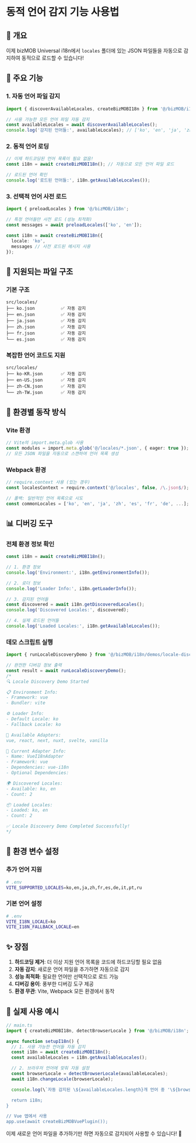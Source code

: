 # 동적 언어 감지 기능 사용법

## 🎯 **개요**

이제 bizMOB Universal i18n에서 `locales` 폴더에 있는 JSON 파일들을 자동으로 감지하여 동적으로 로드할 수 있습니다!

## 🚀 **주요 기능**

### **1. 자동 언어 파일 감지**
```typescript
import { discoverAvailableLocales, createBizMOBI18n } from '@/bizMOB/i18n';

// 사용 가능한 모든 언어 파일 자동 감지
const availableLocales = await discoverAvailableLocales();
console.log('감지된 언어들:', availableLocales); // ['ko', 'en', 'ja', 'zh']
```

### **2. 동적 언어 로딩**
```typescript
// 이제 하드코딩된 언어 목록이 필요 없음!
const i18n = await createBizMOBI18n(); // 자동으로 모든 언어 파일 로드

// 로드된 언어 확인
console.log('로드된 언어들:', i18n.getAvailableLocales());
```

### **3. 선택적 언어 사전 로드**
```typescript
import { preloadLocales } from '@/bizMOB/i18n';

// 특정 언어들만 사전 로드 (성능 최적화)
const messages = await preloadLocales(['ko', 'en']);

const i18n = await createBizMOBI18n({
  locale: 'ko',
  messages // 사전 로드된 메시지 사용
});
```

## 📁 **지원되는 파일 구조**

### **기본 구조**
```
src/locales/
├── ko.json          ✅ 자동 감지
├── en.json          ✅ 자동 감지
├── ja.json          ✅ 자동 감지
├── zh.json          ✅ 자동 감지
├── fr.json          ✅ 자동 감지
└── es.json          ✅ 자동 감지
```

### **복잡한 언어 코드도 지원**
```
src/locales/
├── ko-KR.json       ✅ 자동 감지
├── en-US.json       ✅ 자동 감지
├── zh-CN.json       ✅ 자동 감지
└── zh-TW.json       ✅ 자동 감지
```

## 🔧 **환경별 동작 방식**

### **Vite 환경**
```typescript
// Vite의 import.meta.glob 사용
const modules = import.meta.glob('@/locales/*.json', { eager: true });
// 모든 JSON 파일을 자동으로 스캔하여 언어 목록 생성
```

### **Webpack 환경**
```typescript
// require.context 사용 (있는 경우)
const localesContext = require.context('@/locales', false, /\.json$/);

// 폴백: 일반적인 언어 목록으로 시도
const commonLocales = ['ko', 'en', 'ja', 'zh', 'es', 'fr', 'de', ...];
```

## 📊 **디버깅 도구**

### **전체 환경 정보 확인**
```typescript
const i18n = await createBizMOBI18n();

// 1. 환경 정보
console.log('Environment:', i18n.getEnvironmentInfo());

// 2. 로더 정보
console.log('Loader Info:', i18n.getLoaderInfo());

// 3. 감지된 언어들
const discovered = await i18n.getDiscoveredLocales();
console.log('Discovered Locales:', discovered);

// 4. 실제 로드된 언어들
console.log('Loaded Locales:', i18n.getAvailableLocales());
```

### **데모 스크립트 실행**
```typescript
import { runLocaleDiscoveryDemo } from '@/bizMOB/i18n/demos/locale-discovery-demo';

// 완전한 디버깅 정보 출력
const result = await runLocaleDiscoveryDemo();
/*
🔍 Locale Discovery Demo Started

📋 Environment Info:
- Framework: vue
- Bundler: vite

⚙️ Loader Info:
- Default Locale: ko
- Fallback Locale: ko

🔌 Available Adapters:
vue, react, next, nuxt, svelte, vanilla

🎯 Current Adapter Info:
- Name: VueI18nAdapter
- Framework: vue
- Dependencies: vue-i18n
- Optional Dependencies:

🌍 Discovered Locales:
- Available: ko, en
- Count: 2

📦 Loaded Locales:
- Loaded: ko, en
- Count: 2

✅ Locale Discovery Demo Completed Successfully!
*/
```

## 🔧 **환경 변수 설정**

### **추가 언어 지원**
```bash
# .env
VITE_SUPPORTED_LOCALES=ko,en,ja,zh,fr,es,de,it,pt,ru
```

### **기본 언어 설정**
```bash
# .env
VITE_I18N_LOCALE=ko
VITE_I18N_FALLBACK_LOCALE=en
```

## ✨ **장점**

1. **하드코딩 제거**: 더 이상 지원 언어 목록을 코드에 하드코딩할 필요 없음
2. **자동 감지**: 새로운 언어 파일을 추가하면 자동으로 감지
3. **성능 최적화**: 필요한 언어만 선택적으로 로드 가능
4. **디버깅 용이**: 풍부한 디버깅 도구 제공
5. **환경 무관**: Vite, Webpack 모든 환경에서 동작

## 🚀 **실제 사용 예시**

```typescript
// main.ts
import { createBizMOBI18n, detectBrowserLocale } from '@/bizMOB/i18n';

async function setupI18n() {
  // 1. 사용 가능한 언어들 자동 감지
  const i18n = await createBizMOBI18n();
  const availableLocales = i18n.getAvailableLocales();

  // 2. 브라우저 언어에 맞춰 자동 설정
  const browserLocale = detectBrowserLocale(availableLocales);
  await i18n.changeLocale(browserLocale);

  console.log(\`자동 감지된 \${availableLocales.length}개 언어 중 '\${browserLocale}' 선택됨\`);

  return i18n;
}

// Vue 앱에서 사용
app.use(await createBizMOBVuePlugin());
```

이제 새로운 언어 파일을 추가하기만 하면 자동으로 감지되어 사용할 수 있습니다! 🎉
